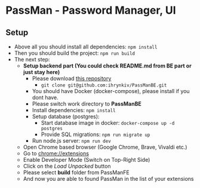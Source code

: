 # PassMan - Password Manager, UI
## Setup

- Above all you should install all dependencies: `npm install`
- Then you should build the project: `npm run build`
- The next step: 
  - **Setup backend part (You could check README.md from BE part or just stay here)**
    - Please download [this repository](https://github.com/ihrynkiv/PassManBE) 
      - `git clone git@github.com:ihrynkiv/PassManBE.git`
    - You should have Docker (docker-compose), please install if you dont have.
    - Please switch work directory to **PassManBE** 
    - Install dependencies: `npm install`
    - Setup database (postgres):
      - Start database image in docker: `docker-compose up -d postgres`
      - Provide SQL migrations: `npm run migrate up`
    - Run node.js server: `npm run dev`
  - Open Chrome based browser (Google Chrome, Brave, Vivaldi etc.)
  - Go to [chrome://extensions](chrome://extensions)
  - Enable Developer Mode (Switch on Top-Right Side)
  - Click on the *Load Unpacked* button
  - Please select **build** folder from PassManFE
  - And now you are able to found PassMan in the list of your extensions